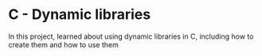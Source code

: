 # C - Dynamic libraries
In this project, learned about using dynamic libraries in C, including how to create them and how to use them
